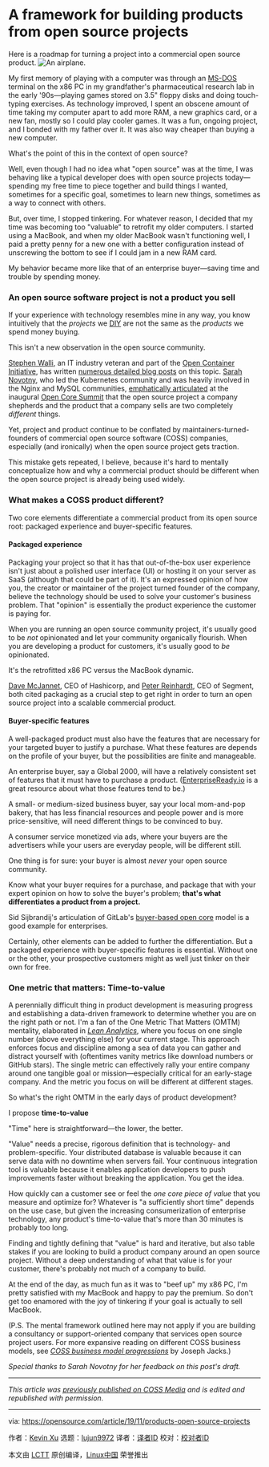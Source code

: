 [#]: collector: (lujun9972)
[#]: translator: ( )
[#]: reviewer: ( )
[#]: publisher: ( )
[#]: url: ( )
[#]: subject: (A framework for building products from open source projects)
[#]: via: (https://opensource.com/article/19/11/products-open-source-projects)
[#]: author: (Kevin Xu https://opensource.com/users/kevin-xu)

A framework for building products from open source projects
======
Here is a roadmap for turning a project into a commercial open source
product.
![An airplane.][1]

My first memory of playing with a computer was through an [MS-DOS][2] terminal on the x86 PC in my grandfather's pharmaceutical research lab in the early '90s—playing games stored on 3.5" floppy disks and doing touch-typing exercises. As technology improved, I spent an obscene amount of time taking my computer apart to add more RAM, a new graphics card, or a new fan, mostly so I could play cooler games. It was a fun, ongoing project, and I bonded with my father over it. It was also way cheaper than buying a new computer.

What's the point of this in the context of open source?

Well, even though I had no idea what "open source" was at the time, I was behaving like a typical developer does with open source projects today—spending my free time to piece together and build things I wanted, sometimes for a specific goal, sometimes to learn new things, sometimes as a way to connect with others.

But, over time, I stopped tinkering. For whatever reason, I decided that my time was becoming too "valuable" to retrofit my older computers. I started using a MacBook, and when my older MacBook wasn't functioning well, I paid a pretty penny for a new one with a better configuration instead of unscrewing the bottom to see if I could jam in a new RAM card.

My behavior became more like that of an enterprise buyer—saving time and trouble by spending money.

### An open source software project is not a product you sell

If your experience with technology resembles mine in any way, you know intuitively that the _projects_ we [DIY][3] are not the same as the _products_ we spend money buying.

This isn't a new observation in the open source community.

[Stephen Walli][4], an IT industry veteran and part of the [Open Container Initiative][5], has written [numerous detailed blog posts][6] on this topic. [Sarah Novotny][7], who led the Kubernetes community and was heavily involved in the Nginx and MySQL communities, [emphatically articulated][8] at the inaugural [Open Core Summit][9] that the open source project a company shepherds and the product that a company sells are two completely _different_ things.

Yet, project and product continue to be conflated by maintainers-turned-founders of commercial open source software (COSS) companies, especially (and ironically) when the open source project gets traction.

This mistake gets repeated, I believe, because it's hard to mentally conceptualize how and why a commercial product should be different when the open source project is already being used widely.

### What makes a COSS product different?

Two core elements differentiate a commercial product from its open source root: packaged experience and buyer-specific features.

#### Packaged experience

Packaging your project so that it has that out-of-the-box user experience isn't just about a polished user interface (UI) or hosting it on your server as SaaS (although that could be part of it). It's an expressed opinion of how you, the creator or maintainer of the project turned founder of the company, believe the technology should be used to solve your customer's business problem. That "opinion" is essentially the product experience the customer is paying for.

When you are running an open source community project, it's usually good to be _not_ opinionated and let your community organically flourish. When you are developing a product for customers, it's usually good to _be_ opinionated.

It's the retrofitted x86 PC versus the MacBook dynamic.

[Dave McJannet][10], CEO of Hashicorp, and [Peter Reinhardt][11], CEO of Segment, both cited packaging as a crucial step to get right in order to turn an open source project into a scalable commercial product.

#### Buyer-specific features

A well-packaged product must also have the features that are necessary for your targeted buyer to justify a purchase. What these features are depends on the profile of your buyer, but the possibilities are finite and manageable.

An enterprise buyer, say a Global 2000, will have a relatively consistent set of features that it must have to purchase a product. ([EnterpriseReady.io][12] is a great resource about what those features tend to be.)

A small- or medium-sized business buyer, say your local mom-and-pop bakery, that has less financial resources and people power and is more price-sensitive, will need different things to be convinced to buy.

A consumer service monetized via ads, where your buyers are the advertisers while your users are everyday people, will be different still.

One thing is for sure: your buyer is almost _never_ your open source community.

Know what your buyer requires for a purchase, and package that with your expert opinion on how to solve the buyer's problem; **that's what differentiates a product from a project.**

Sid Sijbrandij's articulation of GitLab's [buyer-based open core][13] model is a good example for enterprises.

Certainly, other elements can be added to further the differentiation. But a packaged experience with buyer-specific features is essential. Without one or the other, your prospective customers might as well just tinker on their own for free.

### One metric that matters: Time-to-value

A perennially difficult thing in product development is measuring progress and establishing a data-driven framework to determine whether you are on the right path or not. I'm a fan of the One Metric That Matters (OMTM) mentality, elaborated in [_Lean Analytics_][14], where you focus on one single number (above everything else) for your current stage. This approach enforces focus and discipline among a sea of data you can gather and distract yourself with (oftentimes vanity metrics like download numbers or GitHub stars). The single metric can effectively rally your entire company around one tangible goal or mission—especially critical for an early-stage company. And the metric you focus on will be different at different stages.

So what's the right OMTM in the early days of product development?

I propose **time-to-value**

"Time" here is straightforward—the lower, the better.

"Value" needs a precise, rigorous definition that is technology- and problem-specific. Your distributed database is valuable because it can serve data with no downtime when servers fail. Your continuous integration tool is valuable because it enables application developers to push improvements faster without breaking the application. You get the idea.

How quickly can a customer see or feel the _one core piece of value_ that you measure and optimize for? Whatever is "a sufficiently short time" depends on the use case, but given the increasing consumerization of enterprise technology, any product's time-to-value that's more than 30 minutes is probably too long.

Finding and tightly defining that "value" is hard and iterative, but also table stakes if you are looking to build a product company around an open source project. Without a deep understanding of what that value is for your customer, there's probably not much of a company to build.

At the end of the day, as much fun as it was to "beef up" my x86 PC, I'm pretty satisfied with my MacBook and happy to pay the premium. So don't get too enamored with the joy of tinkering if your goal is actually to sell MacBook.

(P.S. The mental framework outlined here may not apply if you are building a consultancy or support-oriented company that services open source project users. For more expansive reading on different COSS business models, see _[_COSS business model progressions_][15]_ by Joseph Jacks.)

_Special thanks to Sarah Novotny for her feedback on this post's draft._

* * *

_This article was [previously published on COSS Media][16] and is edited and republished with permission._

--------------------------------------------------------------------------------

via: https://opensource.com/article/19/11/products-open-source-projects

作者：[Kevin Xu][a]
选题：[lujun9972][b]
译者：[译者ID](https://github.com/译者ID)
校对：[校对者ID](https://github.com/校对者ID)

本文由 [LCTT](https://github.com/LCTT/TranslateProject) 原创编译，[Linux中国](https://linux.cn/) 荣誉推出

[a]: https://opensource.com/users/kevin-xu
[b]: https://github.com/lujun9972
[1]: https://opensource.com/sites/default/files/styles/image-full-size/public/lead-images/206308main_image_976_946-710.jpg?itok=U6hh3EIO (An airplane.)
[2]: https://en.wikipedia.org/wiki/MS-DOS
[3]: https://en.wikipedia.org/wiki/Do_it_yourself
[4]: https://stephesblog.blogs.com/about.html
[5]: https://www.opencontainers.org/
[6]: https://medium.com/@stephenrwalli
[7]: https://sarahnovotny.com/about/
[8]: https://www.linkedin.com/pulse/personal-reflection-open-core-summit-kevin-xu/
[9]: https://opencoresummit.com/#speakers
[10]: https://founderrealtalk.ggvc.com/2019/04/25/episode-23-hashicorp-ceo-dave-mcjannet-reveals-the-secrets-of-commercializing-open-source-selling-to-enterprises-and-building-successful-relationships-with-founders/
[11]: https://www.youtube.com/watch?v=Q75V35unztw&feature=youtu.be
[12]: https://www.enterpriseready.io/#
[13]: https://www.youtube.com/watch?v=G6ZupYzr_Zg
[14]: http://leananalyticsbook.com/
[15]: https://coss.media/coss-business-model-progressions/
[16]: https://coss.media/deriving-product-from-open-source/
